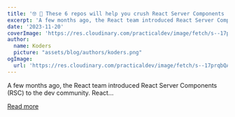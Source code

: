 ```yaml
---
title: '🤓 🚀 These 6 repos will help you crush React Server Components (RSC) ✅🔥'
excerpt: 'A few months ago, the React team introduced React Server Components (RSC) to the dev community. React...'
date: '2023-11-20'
coverImage: 'https://res.cloudinary.com/practicaldev/image/fetch/s--17prqbQA--/c_imagga_scale,f_auto,fl_progressive,h_420,q_66,w_1000/https://dev-to-uploads.s3.amazonaws.com/uploads/articles/7ripp7jwud3f3tx1t1ag.gif'
author:
  name: Koders
  picture: "assets/blog/authors/koders.png"
ogImage:
  url: 'https://res.cloudinary.com/practicaldev/image/fetch/s--17prqbQA--/c_imagga_scale,f_auto,fl_progressive,h_420,q_66,w_1000/https://dev-to-uploads.s3.amazonaws.com/uploads/articles/7ripp7jwud3f3tx1t1ag.gif'
---
```


A few months ago, the React team introduced React Server Components (RSC) to the dev community. React...

[Read more](https://dev.to/jobenjada/these-6-repos-will-help-you-crush-react-server-components-rsc-4c2o)
